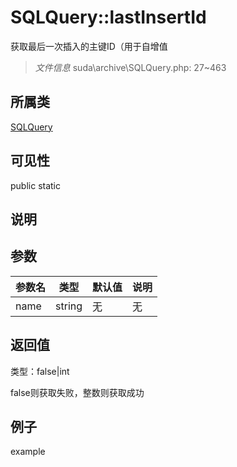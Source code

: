 # SQLQuery::lastInsertId

获取最后一次插入的主键ID（用于自增值

> *文件信息* suda\archive\SQLQuery.php: 27~463

## 所属类 

[SQLQuery](../SQLQuery.md)

## 可见性

 public static

## 说明




## 参数


| 参数名 | 类型 | 默认值 | 说明 |
|--------|-----|-------|-------|
| name |  string | 无 | 无 |



## 返回值

类型：false|int

 false则获取失败，整数则获取成功



## 例子

example